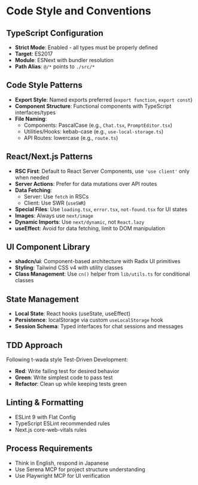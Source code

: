 # Code Style and Conventions

## TypeScript Configuration
- **Strict Mode**: Enabled - all types must be properly defined
- **Target**: ES2017
- **Module**: ESNext with bundler resolution
- **Path Alias**: `@/*` points to `./src/*`

## Code Style Patterns
- **Export Style**: Named exports preferred (`export function`, `export const`)
- **Component Structure**: Functional components with TypeScript interfaces/types
- **File Naming**: 
  - Components: PascalCase (e.g., `Chat.tsx`, `PromptEditor.tsx`)
  - Utilities/Hooks: kebab-case (e.g., `use-local-storage.ts`)
  - API Routes: lowercase (e.g., `route.ts`)

## React/Next.js Patterns
- **RSC First**: Default to React Server Components, use `'use client'` only when needed
- **Server Actions**: Prefer for data mutations over API routes
- **Data Fetching**:
  - Server: Use `fetch` in RSCs
  - Client: Use SWR (`useSWR`)
- **Special Files**: Use `loading.tsx`, `error.tsx`, `not-found.tsx` for UI states
- **Images**: Always use `next/image`
- **Dynamic Imports**: Use `next/dynamic`, not `React.lazy`
- **useEffect**: Avoid for data fetching, limit to DOM manipulation

## UI Component Library
- **shadcn/ui**: Component-based architecture with Radix UI primitives
- **Styling**: Tailwind CSS v4 with utility classes
- **Class Management**: Use `cn()` helper from `lib/utils.ts` for conditional classes

## State Management
- **Local State**: React hooks (useState, useEffect)
- **Persistence**: localStorage via custom `useLocalStorage` hook
- **Session Schema**: Typed interfaces for chat sessions and messages

## TDD Approach
Following t-wada style Test-Driven Development:
- **Red**: Write failing test for desired behavior
- **Green**: Write simplest code to pass test
- **Refactor**: Clean up while keeping tests green

## Linting & Formatting
- ESLint 9 with Flat Config
- TypeScript ESLint recommended rules
- Next.js core-web-vitals rules

## Process Requirements
- Think in English, respond in Japanese
- Use Serena MCP for project structure understanding
- Use Playwright MCP for UI verification